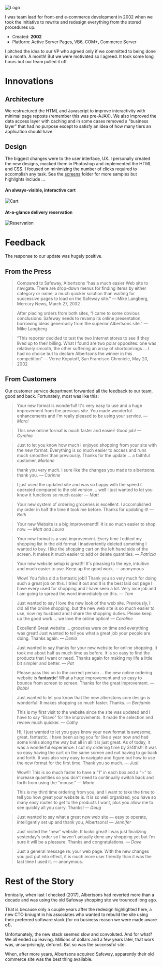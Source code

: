 ![Logo](./web_technologies_logo.png)

I was team lead for front-end e-commerce development in 2002 when we took the initiative to rewrite and redesign everything from the stored procedures up.

- Created: **2002**
- Platform: Active Server Pages, VB6, COM+, Commerce Server

I pitched the idea to our VP who agreed only if we committed to being done in a month. A month! But we were motivated so I agreed. It took some long hours but our team pulled it off.

# Innovations
## Architecture
We restructured the HTML and Javascript to improve interactivity with minimal page reposts (remember this was pre-AJAX). We also improved the data access layer with caching and in some cases removed a "business layer" that had no purpose except to satisfy an idea of how many tiers an application should have.

## Design
The biggest changes were to the user interface, UX. I personally created the new designs, mocked them in Photoshop and implemented the HTML and CSS. I focused on minimizing the number of clicks required to accomplish any task. See the [screens](./screens/README.md) folder for more samples but highlights include &hellip;

#### An always-visible, interactive cart
![Cart](./screens/Cart_Detail.png)

#### At-a-glance delivery reservation
![Reservation](./screens/Reserve_2.png)

# Feedback
The response to our update was hugely positive.

## From the Press

> Compared to Safeway, Albertsons &ldquo;has a much easier Web site to navigate. There are drop-down menus for finding items by either category or name, a much quicker solution than waiting for successive pages to load on the Safeway site.&rdquo; &mdash; Mike Langberg, Mercury News, March 27, 2002

> After placing orders from both sites, &ldquo;I came to some obvious conclusions: Safeway needs to revamp its online presentation, borrowing ideas generously from the superior Albertsons site.&rdquo; &mdash; Mike Langberg

> &ldquo;This reporter decided to test the two Internet stores to see if they lived up to their billing. What I found are two polar opposites: one was relatively smooth, the other suffering an array of shortcomings &hellip; I had no choice but to declare Albertsons the winner in this competition&rdquo;
&mdash; Verne Kopytoff, San Francisco Chronicle, May 20, 2002

## From Customers
Our customer service department forwarded all the feedback to our team, good and back. Fortunately, most was like this:

> Your new format is wonderful! It's very easy to use and a huge improvement from the previous site. You made wonderful enhancements and I'm really pleased to be using your service. &mdash; *Marci*

> This new online format is much faster and easier! Good job! &mdash; *Cynthia*

> Just to let you know how much I enjoyed shopping from your site with the new format. Everything is so much easier to access and runs much smoother than previously. Thanks for the update &hellip; a faithful customer, *Marlene*

> thank you very much. i sure like the changes you made to albertsons. thank you. &mdash; *Corinne*

> I just used the updated site and was so happy with the speed it operated compared to the old version &hellip; well I just wanted to let you know it functions so much easier &mdash; *Matt*

> Your new system of ordering groceries is excellent. I accomplished my order in half the time it took me before. Thanks for updating it! &mdash; *Beth*

> Your new Website is a big improvement!!! It is so much easier to shop now. &mdash; *Matt and Laura*

> Your new format is a vast improvement. Every time I edited my shopping list in the old format I inadvertently deleted something I wanted to buy. I like the shopping cart on the left hand side of the screen. It makes it much easier to add or delete quantities. &mdash; *Patricia*

> Your new website setup is great!!! It's pleasing to the eye, intuitive and much easier to use. Keep up the good work. &mdash; anonymous

> Wow! You folks did a fantastic job!! Thank you so very much for doing such a great job on this. I tried it out and it is the best laid out page I have every used for shopping and I have seen a lot. Very nice job and I am going to spread the word immediately on this. &mdash; *Tom*

> Just wanted to say I love the new look of the web site. Previously, I did all the online shopping, but the new web site is so much easier to use, now my husband and I share the shopping duties. Please keep up the good work &hellip; we love the online option! &mdash; *Caroline*

> Excellent! Great website &hellip; groceries were on time and everything was great! Just wanted to tell you what a great job your people are doing. Thanks again. &mdash; *Denia*

> Just wanted to say thanks for your new website for online shopping. It took me about half as much time as before. It is so easy to find the products that I want or need. Thanks again for making my life a little bit simpler and better. &mdash; *Pat*

> Please pass this on to the correct person &hellip; the new online ordering website is **fantastic**! What a huge improvement and so easy to bounce from screen to screen. Thanks for the great improvement. &mdash; *Bobbi*

> Just wanted to let you know that the new alberstons.com design is wonderful! It makes shopping so much faster. Thanks. &mdash; *Benjamin*

> This is my first visit to the website since the site was updated and I have to say "Bravo" for the improvements. It made the selection and review much quicker. &mdash; *Cathy*

> Hi, I just wanted to let you guys know your new format is awesome, great, fantastic. I have been using you for like a year now and had some kinks along the way but all in all it is just great. As of today, it was a wonderful experience. I cut my ordering time by 3/4ths!!! It was so easy having the cart on the same screen and not having to go back and forth. It was also very easy to navigate and figure out how to use the new format for the first time. Thank you so much. &mdash; *Judi*

> Wow!!! This is so much faster to have a "1" in each box and a "+" to increase quantities so you don't need to continually switch back and forth from using the "mouse." &mdash; *Marie*

> This is my third time ordering from you, and I want to take the time to tell you how great your website is. It is so well organized, you have so many easy routes to get to the products I want, plus you allow me to see quickly all you carry. Thanks! &mdash; *Doug*

> Just wanted to say what a great new web site &mdash; easy to operate, intelligently set up and thank you, Albertsons! &mdash; *Jennifer*

> Just visited the "new" website. It looks great! I was just finalizing yesterday's order so I haven't actually done any shopping yet but I'm sure it will be a pleasure. Thanks and congratulations. &mdash; *Dave*

> Just a general message re: your web page. With the new changes you just put into effect, it is much more user friendly than it was the last time I used it. &mdash; anonymous.

# Rest of the Story

Ironically, when last I checked (2017), Albertsons had reverted more than a decade and was using the old Safeway shopping site we trounced long ago.

That is because only a couple years after the redesign highlighted here, a new CTO brought in his associates who wanted to rebuild the site using their preferred software stack (for no business reason we were made aware of).

Unfortunately, the new stack seemed slow and convoluted. And for what? We all ended up leaving. Millions of dollars and a few years later, that work was, unsurprisingly, defunct. But so was the successful site.

When, after more years, Albertsons acquired Safeway, apparently their old commerce site was the best thing available.












